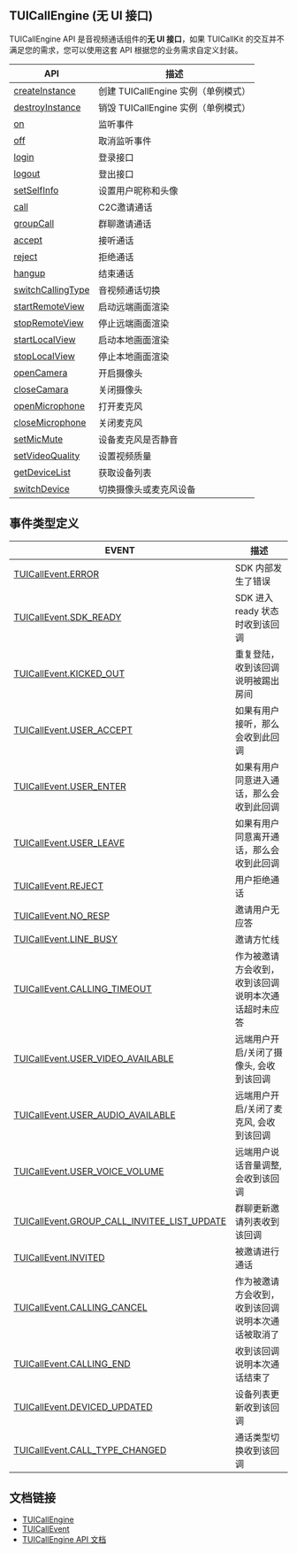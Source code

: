 ## TUICallEngine (无 UI 接口)

TUICallEngine API 是音视频通话组件的**无 UI 接口**，如果 TUICallKit 的交互并不满足您的需求，您可以使用这套 API 根据您的业务需求自定义封装。

| API | 描述 |
|-----|-----|
| [createInstance](#createInstance) | 创建 TUICallEngine 实例（单例模式）|
| [destroyInstance](#destroyInstance) | 销毁 TUICallEngine 实例（单例模式）|
| [on](#on) | 监听事件|
| [off](#off) | 取消监听事件|
| [login](#login) | 登录接口|
| [logout](#logout) | 登出接口|
| [setSelfInfo](#setSelfInfo) | 设置用户昵称和头像|
| [call](#call) | C2C邀请通话|
| [groupCall](#groupCall) | 群聊邀请通话|
| [accept](#accept) | 接听通话 |
| [reject](#reject) | 拒绝通话 |
| [hangup](#hangup) | 结束通话|
| [switchCallingType](#switchCallingType) | 音视频通话切换|
| [startRemoteView](#startRemoteView) | 启动远端画面渲染|
| [stopRemoteView](#stopRemoteView) | 停止远端画面渲染|
| [startLocalView](#startLocalView) | 启动本地画面渲染|
| [stopLocalView](#stopLocalView) | 停止本地画面渲染|
| [openCamera](#opencamera) | 开启摄像头|
| [closeCamara](#closecamara) | 关闭摄像头|
| [openMicrophone](#openMicrophone) | 打开麦克风|
| [closeMicrophone](#closeMicrophone) | 关闭麦克风|
| [setMicMute](#setmicmute) | 设备麦克风是否静音|
| [setVideoQuality](#setVideoQuality) | 设置视频质量|
| [getDeviceList](#getDeviceList) | 获取设备列表|
| [switchDevice](#switchDevice) | 切换摄像头或麦克风设备|

## 事件类型定义
| EVENT | 描述 |
|-----|-----|
| [TUICallEvent.ERROR](#ERROR) | SDK 内部发生了错误|
| [TUICallEvent.SDK_READY](#SDK_READY) | SDK 进入 ready 状态时收到该回调|
| [TUICallEvent.KICKED_OUT](#KICKED_OUT) | 重复登陆，收到该回调说明被踢出房间|
| [TUICallEvent.USER_ACCEPT](#USER_ACCEPT) | 如果有用户接听，那么会收到此回调 |
| [TUICallEvent.USER_ENTER](#USER_ENTER) | 如果有用户同意进入通话，那么会收到此回调|
| [TUICallEvent.USER_LEAVE](#USER_LEAVE) | 如果有用户同意离开通话，那么会收到此回调|
| [TUICallEvent.REJECT](#REJECT) | 用户拒绝通话 |
| [TUICallEvent.NO_RESP](#NO_RESP) | 邀请用户无应答|
| [TUICallEvent.LINE_BUSY](#LINE_BUSY) | 邀请方忙线|
| [TUICallEvent.CALLING_TIMEOUT](#CALLING_TIMEOUT) | 作为被邀请方会收到，收到该回调说明本次通话超时未应答|
| [TUICallEvent.USER_VIDEO_AVAILABLE](#USER_VIDEO_AVAILABLE) | 远端用户开启/关闭了摄像头, 会收到该回调|
| [TUICallEvent.USER_AUDIO_AVAILABLE](#USER_AUDIO_AVAILABLE) | 远端用户开启/关闭了麦克风, 会收到该回调|
| [TUICallEvent.USER_VOICE_VOLUME](#USER_VOICE_VOLUME) | 远端用户说话音量调整, 会收到该回调|
| [TUICallEvent.GROUP_CALL_INVITEE_LIST_UPDATE](#GROUP_CALL_INVITEE_LIST_UPDATE) | 群聊更新邀请列表收到该回调|
| [TUICallEvent.INVITED](#INVITED) | 被邀请进行通话|
| [TUICallEvent.CALLING_CANCEL](#CALLING_CANCEL) | 作为被邀请方会收到，收到该回调说明本次通话被取消了|
| [TUICallEvent.CALLING_END](#CALLING_END) | 收到该回调说明本次通话结束了|
| [TUICallEvent.DEVICED_UPDATED](#DEVICED_UPDATED) | 设备列表更新收到该回调 |
| [TUICallEvent.CALL_TYPE_CHANGED](#CALL_TYPE_CHANGED) | 通话类型切换收到该回调 |

## 文档链接

- [TUICallEngine](https://tcloud-doc.isd.com/document/product/647/78757)
- [TUICallEvent](https://tcloud-doc.isd.com/document/product/647/78758)
- [TUICallEngine API 文档](https://web.sdk.qcloud.com/component/trtccalling/doc/TUICallEngine/web/TUICallEngine.html)




